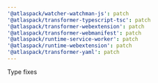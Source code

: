 ```yaml
---
'@atlaspack/watcher-watchman-js': patch
'@atlaspack/transformer-typescript-tsc': patch
'@atlaspack/transformer-webextension': patch
'@atlaspack/transformer-webmanifest': patch
'@atlaspack/runtime-service-worker': patch
'@atlaspack/runtime-webextension': patch
'@atlaspack/transformer-yaml': patch
---
```


Type fixes
